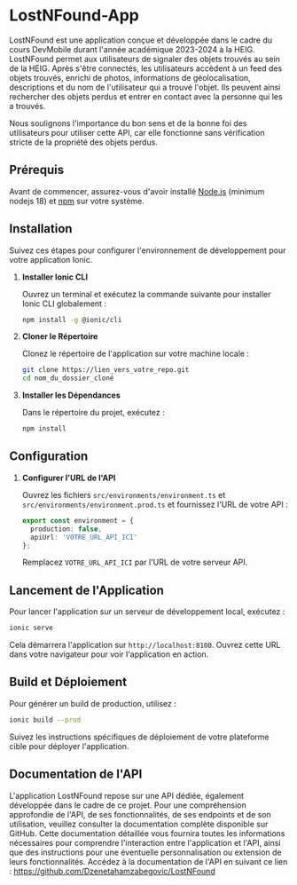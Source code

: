 # LostNFound-App

LostNFound est une application conçue et développée dans le cadre du cours DevMobile durant l'année académique 2023-2024 à la HEIG. 
LostNFound permet aux utilisateurs de signaler des objets trouvés au sein de la HEIG. Après s'être connectés, les utilisateurs accèdent à un feed des objets trouvés, enrichi de photos, informations de géolocalisation, descriptions et du nom de l'utilisateur qui a trouvé l'objet. Ils peuvent ainsi rechercher des objets perdus et entrer en contact avec la personne qui les a trouvés.

Nous soulignons l'importance du bon sens et de la bonne foi des utilisateurs pour utiliser cette API, car elle fonctionne sans vérification stricte de la propriété des objets perdus.

## Prérequis

Avant de commencer, assurez-vous d'avoir installé [Node.js](https://nodejs.org/) (minimum nodejs 18) et [npm](https://www.npmjs.com/) sur votre système.

## Installation

Suivez ces étapes pour configurer l'environnement de développement pour votre application Ionic.

1. **Installer Ionic CLI**
   
   Ouvrez un terminal et exécutez la commande suivante pour installer Ionic CLI globalement :
   ```bash
   npm install -g @ionic/cli
   ```

2. **Cloner le Répertoire**
   
   Clonez le répertoire de l'application sur votre machine locale :
   ```bash
   git clone https://lien_vers_votre_repo.git
   cd nom_du_dossier_cloné
   ```

3. **Installer les Dépendances**
   
   Dans le répertoire du projet, exécutez :
   ```bash
   npm install
   ```

## Configuration

1. **Configurer l'URL de l'API**

   Ouvrez les fichiers `src/environments/environment.ts` et `src/environments/environment.prod.ts` et fournissez l'URL de votre API :
   ```typescript
   export const environment = {
     production: false,
     apiUrl: 'VOTRE_URL_API_ICI'
   };
   ```

   Remplacez `VOTRE_URL_API_ICI` par l'URL de votre serveur API.

## Lancement de l'Application

Pour lancer l'application sur un serveur de développement local, exécutez :

```bash
ionic serve
```

Cela démarrera l'application sur `http://localhost:8100`. Ouvrez cette URL dans votre navigateur pour voir l'application en action.

## Build et Déploiement

Pour générer un build de production, utilisez :

```bash
ionic build --prod
```

Suivez les instructions spécifiques de déploiement de votre plateforme cible pour déployer l'application.

## Documentation de l'API

L'application LostNFound repose sur une API dédiée, également développée dans le cadre de ce projet. Pour une compréhension approfondie de l'API, de ses fonctionnalités, de ses endpoints et de son utilisation, veuillez consulter la documentation complète disponible sur GitHub. Cette documentation détaillée vous fournira toutes les informations nécessaires pour comprendre l'interaction entre l'application et l'API, ainsi que des instructions pour une éventuelle personnalisation ou extension de leurs fonctionnalités. 
Accédez à la documentation de l'API en suivant ce lien : https://github.com/Dzenetahamzabegovic/LostNFound

